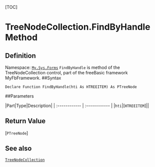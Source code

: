[TOC]
# TreeNodeCollection.FindByHandle Method

## Definition
Namespace: [`My.Sys.Forms`](My.Sys.Forms.md)
`FindByHandle` is method of the TreeNodeCollection control, part of the freeBasic framework MyFbFramework.
##Syntax
```freeBasic
Declare Function FindByHandle(hti As HTREEITEM) As PTreeNode
```

##Parameters

|Part|Type|Description|
| :------------ | :------------ |
|`hti`|[`HTREEITEM`]||

## Return Value
[`PTreeNode`]
## See also
[`TreeNodeCollection`](TreeNodeCollection.md)
